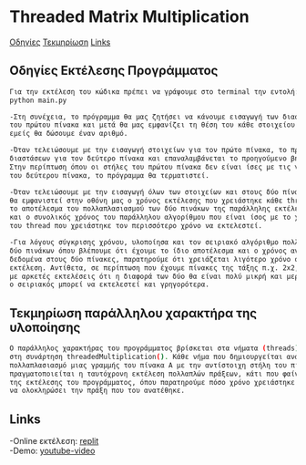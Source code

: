 # Threaded Matrix Multiplication

[Οδηγίες](##-Οδηγίες-Εκτέλεσης-Προγράμματος)
[Τεκμηρίωση](##-Τεκμηρίωση-παράλληλου-χαρακτήρα-της-υλοποίησης)
[Links](##-Links)

## Οδηγίες Εκτέλεσης Προγράμματος
```sh
Για την εκτέλεση του κώδικα πρέπει να γράψουμε στο terminal την εντολή:
python main.py

-Στη συνέχεια, το πρόγραμμα θα μας ζητήσει να κάνουμε εισαγωγή των διαστάσεων
του πρώτου πίνακα και μετά θα μας εμφανίζει τη θέση του κάθε στοιχείου για το οποίο
εμείς θα δώσουμε έναν αριθμό.

-Όταν τελειώσουμε με την εισαγωγή στοιχείων για τον πρώτο πίνακα, το πρόγραμμα ζητά εισαγωγή
διαστάσεων για τον δεύτερο πίνακα και επαναλαμβάνεται το προηγούμενο βήμα.
Στην περίπτωση όπου οι στήλες του πρώτου πίνακα δεν είναι ίσες με τις γραμμές
του δεύτερου πίνακα, το πρόγραμμα θα τερματιστεί.

-Όταν τελειώσουμε με την εισαγωγή όλων των στοιχείων και στους δύο πίνακες,
θα εμφανιστεί στην οθόνη μας ο χρόνος εκτέλεσης που χρειάστηκε κάθε thread,
το αποτέλεσμα του πολλαπλασιασμού των δύο πινάκων της παράλληλης εκτέλεσης,
και ο συνολικός χρόνος του παράλληλου αλγορίθμου που είναι ίσος με το χρόνο
του thread που χρειάστηκε τον περισσότερο χρόνο να εκτελεστεί.

-Για λόγους σύγκρισης χρόνου, υλοποίησα και τον σειριακό αλγόριθμο πολλαπλασιασμού
δύο πινάκων όπου βλέπουμε ότι έχουμε το ίδιο αποτέλεσμα και ο χρόνος αν έχουμε αρκετά
δεδομένα στους δύο πίνακες, παρατηρούμε ότι χρειάζεται λιγότερο χρόνο στην παράλληλη
εκτέλεση. Αντίθετα, σε περίπτωση που έχουμε πίνακες της τάξης π.χ. 2x2, παρατήρησα
με αρκετές εκτελέσεις ότι η διαφορά των δύο θα είναι πολύ μικρή και μερικές φορές
ο σειριακός μπορεί να εκτελεστεί και γρηγορότερα.
```
## Τεκμηρίωση παράλληλου χαρακτήρα της υλοποίησης
```sh
Ο παράλληλος χαρακτήρας του προγράμματος βρίσκεται στα νήματα (threads) και συγκεκριμένα
στη συνάρτηση threadedMultiplication(). Κάθε νήμα που δημιουργείται αναλαμβάνει τον
πολλαπλασιασμό μιας γραμμής του πίνακα A με την αντίστοιχη στήλη του πίνακα B. Έτσι
πραγματοποιείται η ταυτόχρονη εκτέλεση πολλαπλών πράξεων, κάτι που φαίνεται στο τέλος
της εκτέλεσης του προγράμματος, όπου παρατηρούμε πόσο χρόνο χρειάστηκε κάθε νήμα για
να ολοκληρώσει την πράξη που του ανατέθηκε.
```
## Links
-Online εκτέλεση: [replit](https://replit.com/@antonis01/threaded-matrix-multiplication)\
-Demo: [youtube-video](https://youtu.be/MVly5NCWlHY?si=SiqTb5bpeKBlfoEK)

